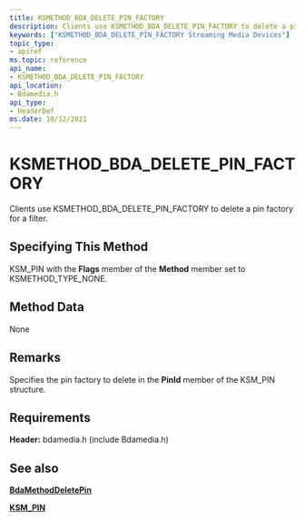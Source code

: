 ```yaml
---
title: KSMETHOD_BDA_DELETE_PIN_FACTORY
description: Clients use KSMETHOD_BDA_DELETE_PIN_FACTORY to delete a pin factory for a filter.
keywords: ["KSMETHOD_BDA_DELETE_PIN_FACTORY Streaming Media Devices"]
topic_type:
- apiref
ms.topic: reference
api_name:
- KSMETHOD_BDA_DELETE_PIN_FACTORY
api_location:
- Bdamedia.h
api_type:
- HeaderDef
ms.date: 10/12/2021
---
```


# KSMETHOD_BDA_DELETE_PIN_FACTORY

Clients use KSMETHOD_BDA_DELETE_PIN_FACTORY to delete a pin factory for a filter.

## Specifying This Method

KSM_PIN with the **Flags** member of the **Method** member set to KSMETHOD_TYPE_NONE.

## Method Data

None

## Remarks

Specifies the pin factory to delete in the **PinId** member of the KSM_PIN structure.

## Requirements

**Header:** bdamedia.h (include Bdamedia.h)

## See also

[**BdaMethodDeletePin**](/windows-hardware/drivers/ddi/bdasup/nf-bdasup-bdamethoddeletepin)

[**KSM_PIN**](/windows-hardware/drivers/ddi/bdasup/ns-bdasup-_ksm_pin)
